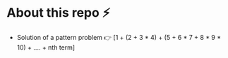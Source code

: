 # About this repo ⚡

- Solution of a pattern problem 👉 [1 + (2 + 3 * 4) + (5 + 6 * 7 + 8 * 9 * 10) + .... + nth term]